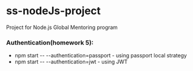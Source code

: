 # ss-nodeJs-project
Project for Node.js Global Mentoring program

### Authentication(homework 5):

* npm start -- --authentication=passport - using passport local strategy
* npm start -- --authentication=jwt - using JWT